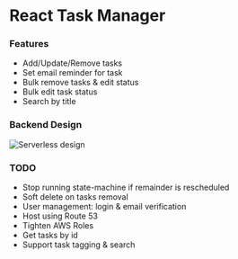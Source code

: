 # React Task Manager

### Features
* Add/Update/Remove tasks
* Set email reminder for task
* Bulk remove tasks & edit status
* Bulk edit task status
* Search by title

### Backend Design
![Serverless design](https://github.com/dpkm95/react-task-manager/blob/master/docs/design.png)

### TODO
* Stop running state-machine if remainder is rescheduled
* Soft delete on tasks removal
* User management: login & email verification
* Host using Route 53
* Tighten AWS Roles
* Get tasks by id
* Support task tagging & search